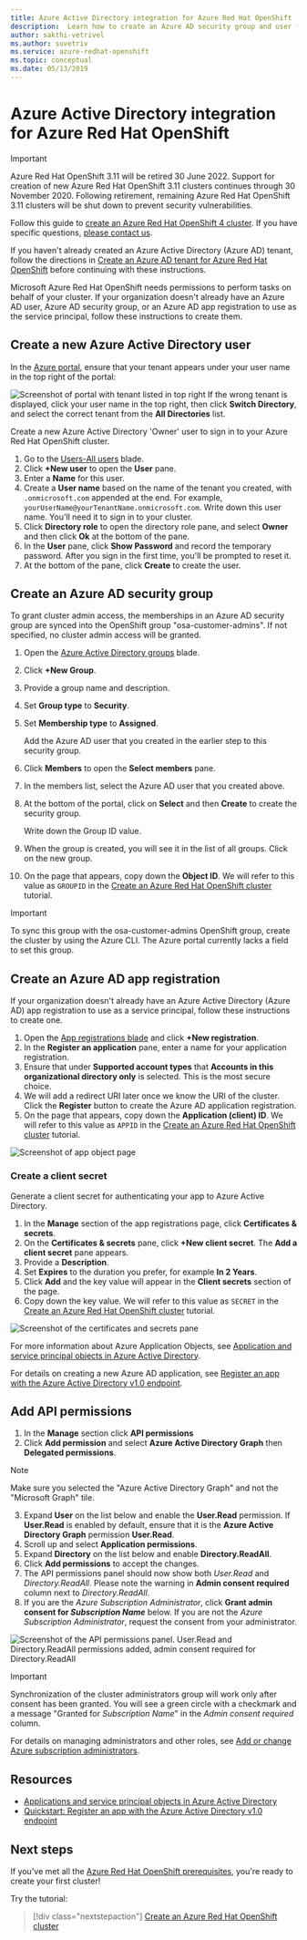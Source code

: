```yaml
---
title: Azure Active Directory integration for Azure Red Hat OpenShift
description:  Learn how to create an Azure AD security group and user for testing apps on your Microsoft Azure Red Hat OpenShift cluster.
author: sakthi-vetrivel
ms.author: suvetriv
ms.service: azure-redhat-openshift
ms.topic: conceptual
ms.date: 05/13/2019
---
```


# Azure Active Directory integration for Azure Red Hat OpenShift

> [!IMPORTANT]
> Azure Red Hat OpenShift 3.11 will be retired 30 June 2022. Support for creation of new Azure Red Hat OpenShift 3.11 clusters continues through 30 November 2020. Following retirement, remaining Azure Red Hat OpenShift 3.11 clusters will be shut down to prevent security vulnerabilities.
> 
> Follow this guide to [create an Azure Red Hat OpenShift 4 cluster](tutorial-create-cluster.md).
> If you have specific questions, [please contact us](mailto:arofeedback@microsoft.com).

If you haven't already created an Azure Active Directory (Azure AD) tenant, follow the directions in [Create an Azure AD tenant for Azure Red Hat OpenShift](howto-create-tenant.md) before continuing with these instructions.

Microsoft Azure Red Hat OpenShift needs permissions to perform tasks on behalf of your cluster. If your organization doesn't already have an Azure AD user, Azure AD security group, or an Azure AD app registration to use as the service principal, follow these instructions to create them.

## Create a new Azure Active Directory user

In the [Azure portal](https://portal.azure.com), ensure that your tenant appears under your user name in the top right of the portal:

![Screenshot of portal with tenant listed in top right](./media/howto-create-tenant/tenant-callout.png)
If the wrong tenant is displayed, click your user name in the top right, then click **Switch Directory**, and select the correct tenant from the **All Directories** list.

Create a new Azure Active Directory 'Owner' user to sign in to your Azure Red Hat OpenShift cluster.

1. Go to the [Users-All users](https://portal.azure.com/#blade/Microsoft_AAD_IAM/UsersManagementMenuBlade/AllUsers) blade.
2. Click **+New user** to open the **User** pane.
3. Enter a **Name** for this user.
4. Create a **User name** based on the name of the tenant you created, with  `.onmicrosoft.com` appended at the end. For example, `yourUserName@yourTenantName.onmicrosoft.com`. Write down this user name. You'll need it to sign in to your cluster.
5. Click **Directory role** to open the directory role pane, and select **Owner** and then click **Ok** at the bottom of the pane.
6. In the **User** pane, click **Show Password** and record the temporary password. After you sign in the first time, you'll be prompted to reset it.
7. At the bottom of the pane, click **Create** to create the user.

## Create an Azure AD security group

To grant cluster admin access, the memberships in an Azure AD security group are synced into the OpenShift group "osa-customer-admins". If not specified, no cluster admin access will be granted.

1. Open the [Azure Active Directory groups](https://portal.azure.com/#blade/Microsoft_AAD_IAM/GroupsManagementMenuBlade/AllGroups) blade.
2. Click **+New Group**.
3. Provide a group name and description.
4. Set **Group type** to **Security**.
5. Set **Membership type** to **Assigned**.

    Add the Azure AD user that you created in the earlier step to this security group.

6. Click **Members** to open the **Select members** pane.
7. In the members list, select the Azure AD user that you created above.
8. At the bottom of the portal, click on **Select** and then **Create** to create the security group.

    Write down the Group ID value.

9. When the group is created, you will see it in the list of all groups. Click on the new group.
10. On the page that appears, copy down the **Object ID**. We will refer to this value as `GROUPID` in the [Create an Azure Red Hat OpenShift cluster](tutorial-create-cluster.md) tutorial.

> [!IMPORTANT]
> To sync this group with the osa-customer-admins OpenShift group, create the cluster by using the Azure CLI. The Azure portal currently lacks a field to set this group.

## Create an Azure AD app registration

If your organization doesn't already have an Azure Active Directory (Azure AD) app registration to use as a service principal, follow these instructions to create one.

1. Open the [App registrations blade](https://portal.azure.com/#blade/Microsoft_AAD_IAM/ActiveDirectoryMenuBlade/RegisteredAppsPreview) and click **+New  registration**.
2. In the **Register an application** pane, enter a name for your application registration.
3. Ensure that under **Supported account types** that **Accounts in this organizational directory only** is selected. This is the most secure choice.
4. We will add a redirect URI later once we know the URI of the cluster. Click the **Register** button to create the Azure AD application registration.
5. On the page that appears, copy down the **Application (client) ID**. We will refer to this value as `APPID` in the [Create an Azure Red Hat OpenShift cluster](tutorial-create-cluster.md) tutorial.

![Screenshot of app object page](./media/howto-create-tenant/get-app-id.png)

### Create a client secret

Generate a client secret for authenticating your app to Azure Active Directory.

1. In the **Manage** section of the app registrations page, click **Certificates & secrets**.
2. On the **Certificates & secrets** pane, click **+New client secret**.  The **Add a client secret** pane appears.
3. Provide a **Description**.
4. Set **Expires** to the duration you prefer, for example **In 2 Years**.
5. Click **Add** and the key value will appear in the **Client secrets** section of the page.
6. Copy down the key value. We will refer to this value as `SECRET` in the [Create an Azure Red Hat OpenShift cluster](tutorial-create-cluster.md) tutorial.

![Screenshot of the certificates and secrets pane](./media/howto-create-tenant/create-key.png)

For more information about Azure Application Objects, see [Application and service principal objects in Azure Active Directory](../active-directory/develop/app-objects-and-service-principals.md).

For details on creating a new Azure AD application, see [Register an app with the Azure Active Directory v1.0 endpoint](../active-directory/develop/quickstart-register-app.md).

## Add API permissions

[//]: # (Do not change to Microsoft Graph. It does not work with Microsoft Graph.)
1. In the **Manage** section click **API permissions**
2. Click **Add permission** and select **Azure Active Directory Graph** then **Delegated permissions**.
> [!NOTE]
> Make sure you selected the "Azure Active Directory Graph" and not the "Microsoft Graph" tile.

3. Expand **User** on the list below and enable the **User.Read** permission. If **User.Read** is enabled by default, ensure that it is the **Azure Active Directory Graph** permission **User.Read**.
4. Scroll up and select **Application permissions**.
5. Expand **Directory** on the list below and enable **Directory.ReadAll**.
6. Click **Add permissions** to accept the changes.
7. The API permissions panel should now show both *User.Read* and *Directory.ReadAll*. Please note the warning in **Admin consent required** column next to *Directory.ReadAll*.
8. If you are the *Azure Subscription Administrator*, click **Grant admin consent for *Subscription Name*** below. If you are not the *Azure Subscription Administrator*, request the consent from your administrator.

![Screenshot of the API permissions panel. User.Read and Directory.ReadAll permissions added, admin consent required for Directory.ReadAll](./media/howto-aad-app-configuration/permissions-required.png)

> [!IMPORTANT]
> Synchronization of the cluster administrators group will work only after consent has been granted. You will see a green circle with a checkmark and a message "Granted for *Subscription Name*" in the *Admin consent required* column.

For details on managing administrators and other roles, see [Add or change Azure subscription administrators](../cost-management-billing/manage/add-change-subscription-administrator.md).

## Resources

* [Applications and service principal objects in Azure Active Directory](../active-directory/develop/app-objects-and-service-principals.md)
* [Quickstart: Register an app with the Azure Active Directory v1.0 endpoint](../active-directory/develop/quickstart-register-app.md)

## Next steps

If you've met all the [Azure Red Hat OpenShift prerequisites](howto-setup-environment.md), you're ready to create your first cluster!

Try the tutorial:
> [!div class="nextstepaction"]
> [Create an Azure Red Hat OpenShift cluster](tutorial-create-cluster.md)